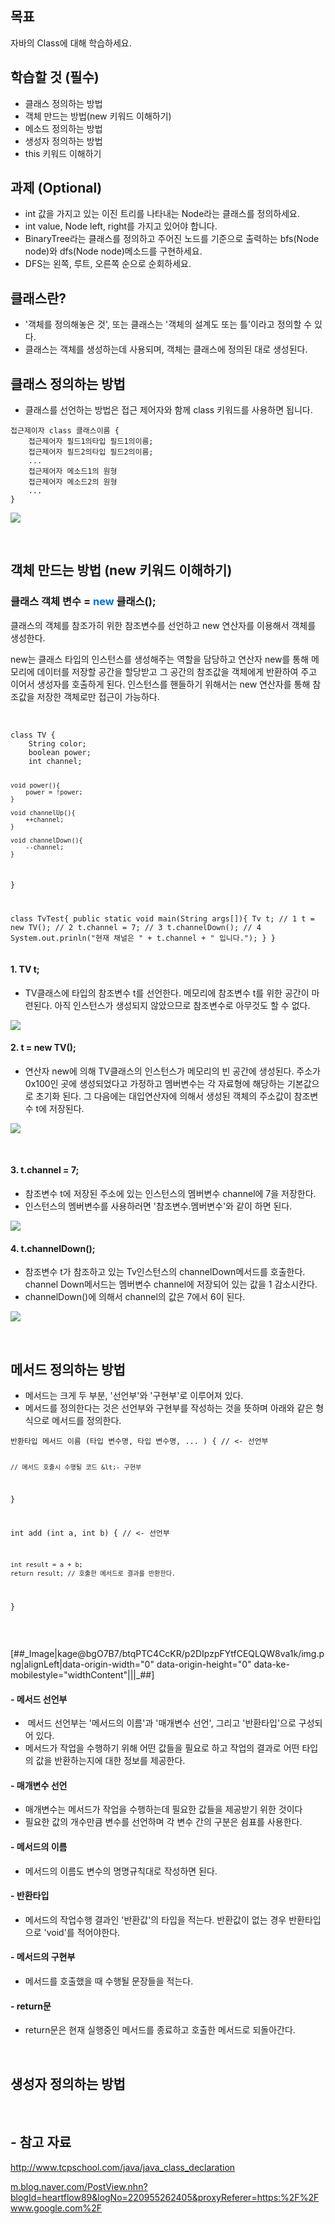 <h2 data-ke-size="size26">목표</h2>
<p>자바의 Class에 대해 학습하세요.</p>
<h2 data-ke-size="size26">학습할 것 (필수)</h2>
<ul style="list-style-type: disc;" data-ke-list-type="disc">
<li>클래스 정의하는 방법</li>
<li>객체 만드는 방법(new 키워드 이해하기)</li>
<li>메소드 정의하는 방법</li>
<li>생성자 정의하는 방법</li>
<li>this 키워드 이해하기</li>
</ul>
<h2 data-ke-size="size26">과제 (Optional)</h2>
<ul style="list-style-type: disc;" data-ke-list-type="disc">
<li>int 값을 가지고 있는 이진 트리를 나타내는 Node라는 클래스를 정의하세요.</li>
<li>int value, Node left, right를 가지고 있어야 합니다.</li>
<li>BinaryTree라는 클래스를 정의하고 주어진 노드를 기준으로 출력하는 bfs(Node node)와 dfs(Node node)메소드를 구현하세요.</li>
<li>DFS는 왼쪽, 루트, 오른쪽 순으로 순회하세요.</li>
</ul>
<h2 data-ke-size="size26">클래스란?</h2>
<ul style="list-style-type: disc;" data-ke-list-type="disc">
<li>'객체를 정의해놓은 것', 또는 클래스는 '객체의 설계도 또는 틀'이라고 정의할 수 있다.</li>
<li>클래스는 객체를 생성하는데 사용되며, 객체는 클래스에 정의된 대로 생성된다.</li>
</ul>
<h2 data-ke-size="size26">클래스 정의하는 방법</h2>
<ul style="list-style-type: disc;" data-ke-list-type="disc">
<li>클래스를 선언하는 방법은 접근 제어자와 함께 class 키워드를 사용하면 됩니다.</li>
</ul>
<pre id="code_1607837711009" class="java" data-ke-language="java" data-ke-type="codeblock"><code>접근제이자 class 클래스이름 {
    접근제어자 필드1의타입 필드1의이름;
    접근제어자 필드2의타입 필드2의이름;
    ...
    접근제어자 메소드1의 원형
    접근제어자 메소드2의 원형
	...
}
</code></pre>
<p><img src="https://blog.kakaocdn.net/dn/bpA4xD/btqPWZed9UF/JFJxkm4jdkoP4A9N7vKkp1/img.png"/></p>
<p>&nbsp;</p>
<h2 data-ke-size="size26">객체 만드는 방법 (new 키워드 이해하기)</h2>
<h3 data-ke-size="size23">클래스 객체 변수 = <span style="color: #006dd7;">new</span> 클래스();</h3>
<p>클래스의 객체를 참조가히 위한 참조변수를 선언하고 new 연산자를 이용해서 객체를 생성한다.</p>
<p>new는 클래스 타입의 인스턴스를 생성해주는 역할을 담당하고 연산자 new를 통해 메모리에 데이터를 저장할 공간을 할당받고 그 공간의 참조값을 객체에게 반환하여 주고 이어서 생성자를 호출하게 된다. 인스턴스를 핸들하기 위해서는 new 연산자를 통해 참조값을 저장한 객체로만 접근이 가능하다.</p>
<p>&nbsp;</p>
<pre id="code_1607838696609" class="java" data-ke-language="java" data-ke-type="codeblock"><code>class TV {
    String color;
    boolean power;
    int channel;
    
    void power(){
    	power = !power;
    }
    
    void channelUp(){
    	++channel;
    }
    
    void channelDown(){
    	--channel;
    }
}

class TvTest{
	public static void main(String args[]){
    	Tv t;	// 1
        t = new TV();	// 2
        t.channel = 7;	// 3
        t.channelDown();	// 4
        System.out.prinln("현재 채널은 " + t.channel + " 입니다.");
    }
}
</code></pre>
<h4 data-ke-size="size20">1. TV t;</h4>
<ul style="list-style-type: disc;" data-ke-list-type="disc">
<li>TV클래스에 타입의 참조변수 t를 선언한다. 메모리에 참조변수 t를 위한 공간이 마련된다. 아직 인스턴스가 생성되지 않았으므로 참조변수로 아무것도 할 수 없다.</li>
</ul>
<p><img src="https://blog.kakaocdn.net/dn/dvwzbW/btqP0sGo2nY/DGFsJenSKqyok8jO535R80/img.png"/></p>
<h4 data-ke-size="size20">2. t = new TV();</h4>
<ul style="list-style-type: disc;" data-ke-list-type="disc">
<li>연산자 new에 의해 TV클래스의 인스턴스가 메모리의 빈 공간에 생성된다. 주소가 0x100인 곳에 생성되었다고 가정하고 멤버변수는 각 자료형에 해당하는 기본값으로 초기화 된다. 그 다음에는 대입연산자에 의해서 생성된 객체의 주소값이 참조변수 t에 저장된다.</li>
</ul>
<p><img src="https://blog.kakaocdn.net/dn/2hk3j/btqP4k8UQil/ooBj09jFtYrDs7T2P2iaak/img.png"/></p>
<p>&nbsp;</p>
<h4 data-ke-size="size20">3. t.channel = 7;</h4>
<ul style="list-style-type: disc;" data-ke-list-type="disc">
<li>참조변수 t에 저장된 주소에 있는 인스턴스의 멤버변수 channel에 7을 저장한다.</li>
<li>인스턴스의 멤버변수를 사용하러면 '참조변수.멤버변수'와 같이 하면 된다.</li>
</ul>
<p><img src="https://blog.kakaocdn.net/dn/TiTi1/btqP9syzK5R/2nWLvL9g995A3XWWNeUI00/img.png"/></p>
<h4 data-ke-size="size20">4. t.channelDown();</h4>
<ul style="list-style-type: disc;" data-ke-list-type="disc">
<li>참조변수 t가 참조하고 있는 Tv인스턴스의 channelDown메서드를 호출한다. channel Down메서드는 멤버변수 channel에 저장되어 있는 값을 1 감소시칸다.</li>
<li>channelDown()에 의해서 channel의 값은 7에서 6이 된다.</li>
</ul>
<p><img src="https://blog.kakaocdn.net/dn/5PNk2/btqPYjKbBTu/QuslVdKT2Umkhc8uq7TPC0/img.png"/></p>
<p>&nbsp;</p>
<h2 data-ke-size="size26">메서드 정의하는 방법</h2>
<ul style="list-style-type: disc;" data-ke-list-type="disc">
<li>메서드는 크게 두 부분, '선언부'와 '구현부'로 이루어져 있다.</li>
<li>메서드를 정의한다는 것은 선언부와 구현부를 작성하는 것을 뜻하며 아래와 같은 형식으로 메서드를 정의한다.</li>
</ul>
<pre id="code_1607840495035" class="java" data-ke-language="java" data-ke-type="codeblock"><code>반환타입 메서드 이름 (타입 변수명, 타입 변수명, ... ) { // &lt;- 선언부

    // 메서드 호출시 수행될 코드 &lt;- 구현부
    
}

int add (int a, int b) { // &lt;- 선언부

    int result = a + b;
    return result; // 호출한 메서드로 결과를 반환한다. 
    
}
</code></pre>
<p>&nbsp;</p>
<p>[##_Image|kage@bgO7B7/btqPTC4CcKR/p2DIpzpFYtfCEQLQW8va1k/img.png|alignLeft|data-origin-width="0" data-origin-height="0" data-ke-mobilestyle="widthContent"|||_##]</p>
<h4 data-ke-size="size20">- 메서드 선언부</h4>
<ul style="list-style-type: disc;" data-ke-list-type="disc">
<li>&nbsp;메서드 선언부는 '메서드의 이름'과 '매개변수 선언', 그리고 '반환타입'으로 구성되어 있다.</li>
<li>메서드가 작업을 수행하기 위해 어떤 값들을 필요로 하고 작업의 결과로 어떤 타입의 값을 반환하는지에 대한 정보를 제공한다.</li>
</ul>
<h4 data-ke-size="size20">- 매개변수 선언</h4>
<ul style="list-style-type: disc;" data-ke-list-type="disc">
<li>매개변수는 메서드가 작업을 수행하는데 필요한 값들을 제공받기 위한 것이다</li>
<li>필요한 값의 개수만큼 변수를 선언하며 각 변수 간의 구분은 쉼표를 사용한다.</li>
</ul>
<h4 data-ke-size="size20">- 메서드의 이름</h4>
<ul style="list-style-type: disc;" data-ke-list-type="disc">
<li>메서드의 이름도 변수의 명명규칙대로 작성하면 된다.</li>
</ul>
<h4 data-ke-size="size20">- 반환타입</h4>
<ul style="list-style-type: disc;" data-ke-list-type="disc">
<li>메서드의 작업수행 결과인 '반환값'의 타입을 적는다. 반환값이 없는 경우 반환타입으로 'void'를 적어야한다.</li>
</ul>
<h4 data-ke-size="size20">- 메서드의 구현부</h4>
<ul style="list-style-type: disc;" data-ke-list-type="disc">
<li>메서드를 호출했을 때 수행될 문장들을 적는다.</li>
</ul>
<h4 data-ke-size="size20">- return문</h4>
<ul style="list-style-type: disc;" data-ke-list-type="disc">
<li>return문은 현재 실행중인 메서드를 종료하고 호출한 메서드로 되돌아간다.</li>
</ul>
<p>&nbsp;</p>
<h2 data-ke-size="size26">생성자 정의하는 방법</h2>
<p>&nbsp;</p>
<h2 data-ke-size="size26">- 참고 자료</h2>
<p><span><a href="http://www.tcpschool.com/java/java_class_declaration">http://www.tcpschool.com/java/java_class_declaration</a></span></p>
<p><span><a href="https://m.blog.naver.com/PostView.nhn?blogId=heartflow89&amp;logNo=220955262405&amp;proxyReferer=https:%2F%2Fwww.google.com%2F" target="_blank" rel="noopener">m.blog.naver.com/PostView.nhn?blogId=heartflow89&amp;logNo=220955262405&amp;proxyReferer=https:%2F%2Fwww.google.com%2F</a></span></p>
<p>&nbsp;</p>
<p>&nbsp;</p>
